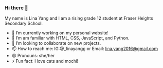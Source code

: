 ### Hi there 👋

<!--
**linayang76/linayang76** is a ✨ _special_ ✨ repository because its `README.md` (this file) appears on your GitHub profile. -->

My name is Lina Yang and I am a rising grade 12 student at Fraser Heights Secondary School.

- 🔭 I’m currently working on my personal website!
- 🌱 I’m am familiar with HTML, CSS, JavaScript, and Python.
- 👯 I’m looking to collaborate on new projects.
- 📫 How to reach me: IG:@_linayangg or Email: lina.yang2016@gmail.com
- 😄 Pronouns: she/her
- ⚡ Fun fact: I love cats and mochi!
